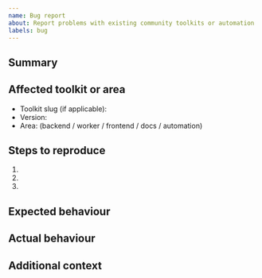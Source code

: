 ```yaml
---
name: Bug report
about: Report problems with existing community toolkits or automation
labels: bug
---
```


## Summary

<!-- Provide a clear summary of the issue. -->

## Affected toolkit or area

- Toolkit slug (if applicable):
- Version:
- Area: (backend / worker / frontend / docs / automation)

## Steps to reproduce

1.
2.
3.

## Expected behaviour

<!-- Describe what you expected to happen. -->

## Actual behaviour

<!-- Describe what actually happened. Attach logs or screenshots if helpful. -->

## Additional context

<!-- Links, related issues, environment details, etc. -->
